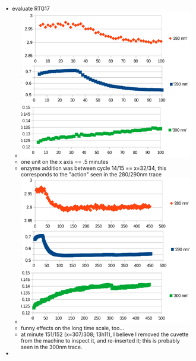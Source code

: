- evaluate RTG17
	- ![image.png](../assets/image_1739246481687_0.png)
	- one unit on the x axis == .5 minutes
	- enzyme addition was between cycle 14/15 == x=32/34, this corresponds to the "action" seen in the 280/290nm trace
	- ![image.png](../assets/image_1739246837129_0.png)
	- funny effects on the long time scale, too...
	- at minute 151/152 (x=307/308; 13h11), I believe I removed the cuvette from the machine to inspect it, and re-inserted it; this is probably seen in the 300nm trace.
-